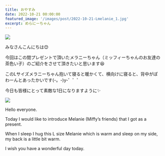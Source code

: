 ```yaml
---
title: おやすみ
date: 2022-10-21 00:00:00
featured_image: '/images/post/2022-10-21-Lmelanie_1.jpg'
excerpt: めらにーちゃん
---
```


![](https://yutarochan.github.io/yurumina/images/post/2022-10-21-Lmelanie_1.jpg)

みなさんこんにちは😊

今回はこの間プレゼントで頂いたメラニーちゃん（ミッフィーちゃんのお友達の茶色い子）のご紹介をさせて頂きたいと思います😆

このLサイズメラニーちゃん抱いて寝ると暖かくて、横向けに寝ると、背中がぽわーんとあったかいです(-。-)y-゜゜゜

今日も皆様にとって素敵な1日になりますように✨

![](https://yutarochan.github.io/yurumina/images/post/2022-10-21-Lmelanie_2.jpg)

Hello everyone.

Today I would like to introduce Melanie (Miffy’s friends) that I got as a present.

When I sleep I hug this L size Melanie which is warm and sleep on my side, my back is a little bit warm.

I wish you have a wonderful day today.
